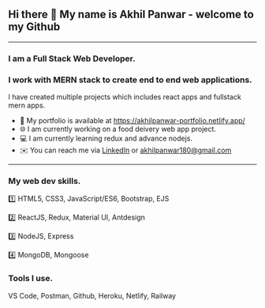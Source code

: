 ## Hi there 👋 My name is Akhil Panwar - welcome to my Github
---

### **I am a Full Stack Web Developer**.
### I work with **MERN** stack to create end to end web applications.
<!-- :eyes: I am looking for a MERN stack developer role. -->

I have created multiple projects which includes react apps and fullstack mern apps.
- :open_file_folder: My portfolio is available at https://akhilpanwar-portfolio.netlify.app/
- :globe_with_meridians: I am currently working on a food deivery web app project.
- :computer: I am currently learning redux and advance nodejs.
- :envelope: You can reach me via [LinkedIn](https://www.linkedin.com/in/akhil-panwar-/) or akhilpanwar180@gmail.com
---
### My web dev skills.
:one: HTML5, CSS3, JavaScript/ES6, Bootstrap, EJS

:two: ReactJS, Redux, Material UI, Antdesign 

:three: NodeJS, Express

:four: MongoDB, Mongoose
### Tools I use.
VS Code, Postman, Github, Heroku, Netlify, Railway






